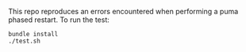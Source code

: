 This repo reproduces an errors encountered when performing a puma phased
restart. To run the test:

```
bundle install
./test.sh
```
